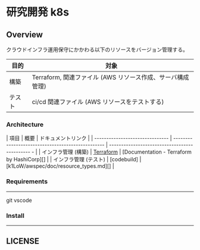 研究開発 k8s
================================================================================


Overview
--------------------------------------------------------------------------------

クラウドインフラ運用保守にかかわる以下のリソースをバージョン管理する。

|  目的  |                                対象                                |
| ------ | ------------------------------------------------------------------ |
| 構築   | Terraform,  関連ファイル (AWS リソース作成、サーバ構成管理) |
| テスト | ci/cd 関連ファイル (AWS リソースをテストする)                     |


### Architecture


|              項目               |                       概要                         |                ドキュメントリンク                 |
| ------------------------------- | ------------------------------------------------- | --------------------------------------------- - |
| インフラ管理 (構築)              | [Terraform](https://www.terraform.io/)             | [Documentation - Terraform by HashiCorp][]      |
| インフラ管理 (テスト)            | [codebuild]   | [k1LoW/awspec/doc/resource_types.md][]                                               |


### Requirements
--------------------------------------------------------------------------------
git 
vscode

### Install
--------------------------------------------------------------------------------


LICENSE
--------------------------------------------------------------------------------
